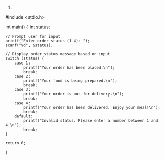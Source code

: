 1)
#include <stdio.h>

int main() {
    int status;

    // Prompt user for input
    printf("Enter order status (1-4): ");
    scanf("%d", &status);

    // Display order status message based on input
    switch (status) {
        case 1:
            printf("Your order has been placed.\n");
            break;
        case 2:
            printf("Your food is being prepared.\n");
            break;
        case 3:
            printf("Your order is out for delivery.\n");
            break;
        case 4:
            printf("Your order has been delivered. Enjoy your meal!\n");
            break;
        default:
            printf("Invalid status. Please enter a number between 1 and 4.\n");
            break;
    }

    return 0;
}
